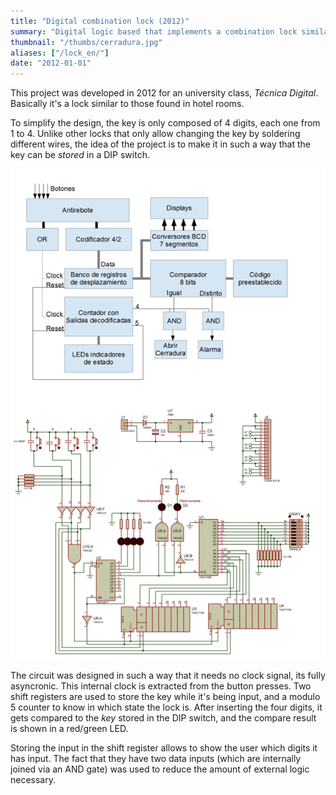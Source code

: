 ```yaml
---
title: "Digital combination lock (2012)"
summary: "Digital logic based that implements a combination lock similar to those used in hotel rooms."
thumbnail: "/thumbs/cerradura.jpg"
aliases: ["/lock_en/"]
date: "2012-01-01"
---
```

This project was developed in 2012 for an university class, *Técnica Digital*. Basically it's a lock similar to those found in hotel rooms.

To simplify the design, the key is only composed of 4 digits, each one from 1 to 4. Unlike other locks that only allow changing the key by soldering different wires, the idea of the project is to make it in such a way that the key can be *stored* in a DIP switch.

![Block diagram of the lock](/images/td-diagbloques.png)
![Lock schematics](/images/td-esquema.png)

The circuit was designed in such a way that it needs no clock signal, its fully asyncronic. This internal clock is extracted from the button presses. Two shift registers are used to store the key while it's being input, and a modulo 5 counter to know in which state the lock is. After inserting the four digits, it gets compared to the *key* stored in the DIP switch, and the compare result is shown in a red/green LED.

Storing the input in the shift register allows to show the user which digits it has input. The fact that they have two data inputs (which are internally joined via an AND gate) was used to reduce the amount of external logic necessary.
